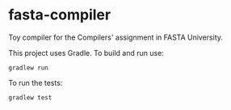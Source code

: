 # fasta-compiler

Toy compiler for the Compilers' assignment in FASTA University. 


This project uses Gradle. To build and run use:

````
gradlew run
````

To run the tests:

````
gradlew test
````